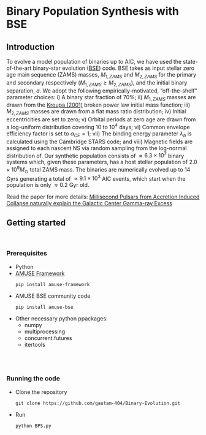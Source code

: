 # Binary Population Synthesis with BSE

## Introduction
To evolve a model population of binaries up to AIC, we have used the state-of-the-art binary-star evolution ([BSE](http://www.ascl.net/1303.014)) code. BSE takes as input stellar zero age main sequence (ZAMS) masses, $M_{1,ZAMS}$ and $M_{2,ZAMS}$ for the primary and secondary respectively ($M_{1,ZAMS} \ge M_{2,ZAMS}$), and the initial binary separation, $a$. We adopt the following empirically-motivated, “off-the-shelf” parameter choices: i) A binary star fraction of $70\%$; ii) $M_{1,ZAMS}$ masses are drawn from the [Kroupa (2001)](https://ui.adsabs.harvard.edu/abs/2001MNRAS.322..231K/abstract) broken power law initial mass function; iii) $M_{2,ZAMS}$ masses are drawn from a flat mass ratio distribution; iv) Initial eccentricities are set to zero; v) Orbital periods at zero age are drawn from a log-uniform distribution covering $10$ to $10^4$ days; vi) Common envelope efficiency factor is set to $\alpha_{CE} = 1$; vii) The binding energy parameter $\lambda_b$ is calculated using the Cambridge STARS code; and viii) Magnetic fields are assigned to each nascent NS via random sampling from the log-normal distribution of. Our synthetic population consists of $\approx 6.3 \times 10^7$ binary systems which, given these parameters, has a host stellar population of $2.0\times 10^9 M_\odot$ total ZAMS mass. The binaries are numerically evolved up to 14 Gyrs generating a total of $\approx9.1\times10^3$ AIC events, which start when the population is only $\approx0.2$ Gyr old. 

Read the paper for more details: [Millisecond Pulsars from Accretion Induced Collapse naturally explain the Galactic Center Gamma-ray Excess](https://arxiv.org/abs/2106.00222)

## Getting started
<br>

### Prerequisites
* Python
* [AMUSE Framework](https://github.com/amusecode/amuse)
    <br> 
    ```
    pip install amuse-framework
    ```
* AMUSE BSE community code
    <br> 
    ```
    pip install amuse-bse
    ```
* Other necessary python ppackages:
    * numpy
    * multiprocessing
    * concurrent.futures
    * itertools
<br>
<br>

### Running the code
* Clone the repository
    ```
    git clone https://github.com/gautam-404/Binary-Evolution.git
    ```
* Run 
    ```
    python BPS.py
    ```
